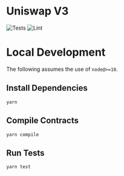 # Uniswap V3

![Tests](https://github.com/Uniswap/uniswap-v3-core/workflows/Tests/badge.svg)
![Lint](https://github.com/Uniswap/uniswap-v3-core/workflows/Lint/badge.svg)

# Local Development

The following assumes the use of `node@>=10`.

## Install Dependencies

`yarn`

## Compile Contracts

`yarn compile`

## Run Tests

`yarn test`
